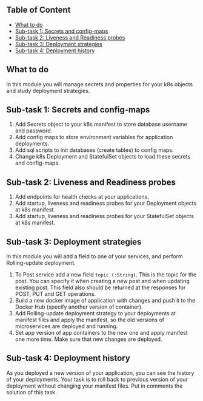 ## Table of Content

- [What to do](#what-to-do)
- [Sub-task 1: Secrets and config-maps](#sub-task-1--secrets-and-config-maps)
- [Sub-task 2: Liveness and Readiness probes](#sub-task-2--liveness-and-readiness-probes)
- [Sub-task 3: Deployment strategies](#sub-task-3--deployment-strategies)
- [Sub-task 4: Deployment history](#sub-task-4--deployment-history)

## What to do
In this module you will manage secrets and properties for your k8s objects and study deployment strategies.

## Sub-task 1: Secrets and config-maps
1. Add Secrets object to your k8s manifest to store database username and password.
2. Add config maps to store environment variables for application deployments.
3. Add sql scripts to init databases (create tables) to config maps.
4. Change k8s Deployment and StatefulSet objects to load these secrets and config-maps.

## Sub-task 2: Liveness and Readiness probes
1. Add endpoints for health checks at your applications.
2. Add startup, liveness and readiness probes for your Deployment objects at k8s manifest.
3. Add startup, liveness and readiness probes for your StatefulSet objects at k8s manifest.

## Sub-task 3: Deployment strategies
In this module you will add a field to one of your services, and perform Rolling-update deployment.
1. To Post service add a new field `topic (:String)`. This is the topic for the post. You can specify it when creating a new post and when updating existing post. This field also should be returned at the responses for POST, PUT and GET operations.
2. Build a new docker image of application with changes and push it to the Docker Hub (specify another version of container).
3. Add Rolling-update deployment strategy to your deployments at manifest files and apply the  manifest, so the old versions of microservices are deployed and running.
4. Set app version of app containers to the new one and apply manifest one more time. Make sure that new changes are deployed.

## Sub-task 4: Deployment history
As you deployed a new version of your application, you can see the history of your deployments. Your task is to roll back to previous version of your deployment without changing your manifest files.
Put in comments the solution of this task.

